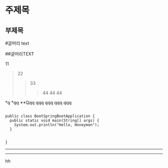 주제목
=========
부제목
---------

#글머리 text

##글머리TEXT


11
> 22
> >33
> >>44
> >>44
> > >44

*q
*qq
**Qqq
qqq
  qqq
  qqq
  qqq

<code>
public class BootSpringBootApplication {
  public static void main(String[] args) {
    System.out.println("Hello, Honeymon");
  }

}
</code>

- - -

- - -

hh

